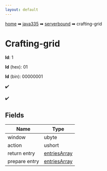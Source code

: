 ```yaml
---
layout: default
---
```


[home](/) ➡ [java335](/protocol/java335) ➡ [serverbound](/protocol/java335/serverbound) ➡ crafting-grid

# Crafting-grid

**Id**: 1

**Id** (hex): 01

**Id** (bin): 00000001

✔️

✔️

## Fields

Name | Type
---|---
window | ubyte
action | ushort
return entry | [entriesArray](/protocol/java335/arrays)
prepare entry | [entriesArray](/protocol/java335/arrays)


